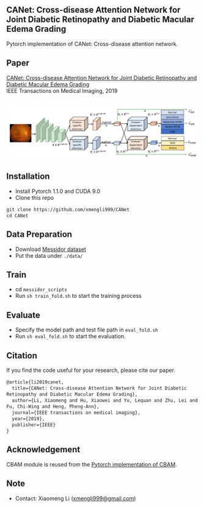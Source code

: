 ## CANet: Cross-disease Attention Network for Joint Diabetic Retinopathy and Diabetic Macular Edema Grading

Pytorch implementation of CANet: Cross-disease attention network. <br/>

## Paper
[CANet: Cross-disease Attention Network for Joint Diabetic Retinopathy and Diabetic Macular Edema Grading](https://arxiv.org/abs/1911.01376)
<br/>
IEEE Transactions on Medical Imaging, 2019
<br/>
<br/>
<p align="center">
  <img src="figure/framework.png">
</p>

## Installation
* Install Pytorch 1.1.0 and CUDA 9.0
* Clone this repo
```
git clone https://github.com/xmengli999/CANet
cd CANet
```

## Data Preparation
* Download [Messidor dataset](http://www.adcis.net/en/third-party/messidor/) <br/>
* Put the data under `./data/`


## Train
* cd `messidor_scripts`
* Run `sh train_fold.sh` to start the training process

## Evaluate
* Specify the model path and test file path in `eval_fold.sh`
* Run `sh eval_fold.sh` to start the evaluation.


## Citation
If you find the code useful for your research, please cite our paper.
```
@article{li2019canet,
  title={CANet: Cross-disease Attention Network for Joint Diabetic Retinopathy and Diabetic Macular Edema Grading},
  author={Li, Xiaomeng and Hu, Xiaowei and Yu, Lequan and Zhu, Lei and Fu, Chi-Wing and Heng, Pheng-Ann},
  journal={IEEE transactions on medical imaging},
  year={2019},
  publisher={IEEE}
}
```

## Acknowledgement
CBAM module is reused from the [Pytorch implementation of CBAM](https://github.com/Jongchan/attention-module).

## Note
* Contact: Xiaomeng Li (xmengli999@gmail.com)
